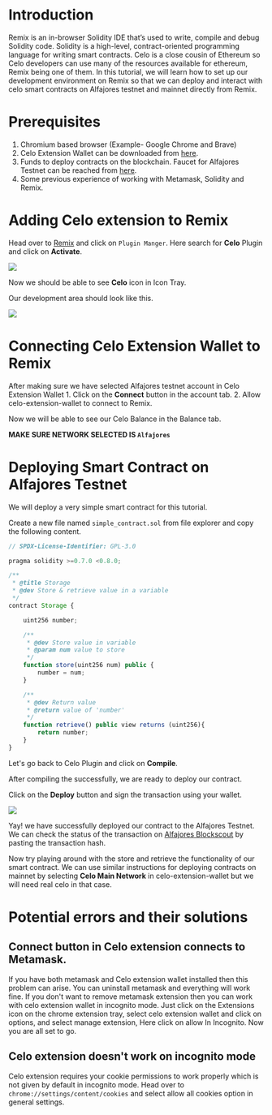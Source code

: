 # Introduction

Remix is an in-browser Solidity IDE that’s used to write, compile and debug Solidity code. Solidity is a high-level, contract-oriented programming language for writing smart contracts. Celo is a close cousin of Ethereum so Celo developers can use many of the resources available for ethereum, Remix being one of them. In this tutorial, we will learn how to set up our development environment on Remix so that we can deploy and interact with celo smart contracts on Alfajores testnet and mainnet directly from Remix.

# Prerequisites

1. Chromium based browser \(Example- Google Chrome and Brave\)
2. Celo Extension Wallet can be downloaded from [here](https://chrome.google.com/webstore/detail/celoextensionwallet/kkilomkmpmkbdnfelcpgckmpcaemjcdh?hl=en).
3. Funds to deploy contracts on the blockchain. Faucet for Alfajores Testnet can be reached from [here](https://celo.org/developers/faucet).
4. Some previous experience of working with Metamask, Solidity and Remix.

# Adding Celo extension to Remix

Head over to [Remix](https://remix.ethereum.org/) and click on `Plugin Manger`. Here search for **Celo** Plugin and click on **Activate**.

![](../../../.gitbook/assets/celo-extension-first.JPG)

Now we should be able to see **Celo** icon in Icon Tray.

Our development area should look like this.

![](../../../.gitbook/assets/celo-extension-added.JPG)

# Connecting Celo Extension Wallet to Remix

After making sure we have selected Alfajores testnet account in Celo Extension Wallet 1. Click on the **Connect** button in the account tab. 2. Allow celo-extension-wallet to connect to Remix.

Now we will be able to see our Celo Balance in the Balance tab.

**MAKE SURE NETWORK SELECTED IS `Alfajores`**

# Deploying Smart Contract on Alfajores Testnet

We will deploy a very simple smart contract for this tutorial.

Create a new file named `simple_contract.sol` from file explorer and copy the following content.

```javascript
// SPDX-License-Identifier: GPL-3.0

pragma solidity >=0.7.0 <0.8.0;

/**
 * @title Storage
 * @dev Store & retrieve value in a variable
 */
contract Storage {

    uint256 number;

    /**
     * @dev Store value in variable
     * @param num value to store
     */
    function store(uint256 num) public {
        number = num;
    }

    /**
     * @dev Return value 
     * @return value of 'number'
     */
    function retrieve() public view returns (uint256){
        return number;
    }
}
```

Let's go back to Celo Plugin and click on **Compile**.

After compiling the successfully, we are ready to deploy our contract.

Click on the **Deploy** button and sign the transaction using your wallet.

![](../../../.gitbook/assets/celo-extension-deploy-button%20%281%29%20%281%29%20%281%29.JPG)

Yay! we have successfully deployed our contract to the Alfajores Testnet. We can check the status of the transaction on [Alfajores Blockscout](https://alfajores-blockscout.celo-testnet.org/) by pasting the transaction hash.

Now try playing around with the store and retrieve the functionality of our smart contract. We can use similar instructions for deploying contracts on mainnet by selecting **Celo Main Network** in celo-extension-wallet but we will need real celo in that case.

# Potential errors and their solutions

## Connect button in Celo extension connects to Metamask.

If you have both metamask and Celo extension wallet installed then this problem can arise. You can uninstall metamask and everything will work fine. If you don't want to remove metamask extension then you can work with celo extension wallet in incognito mode. Just click on the Extensions icon on the chrome extension tray, select celo extension wallet and click on options, and select manage extension, Here click on allow In Incognito. Now you are all set to go.

## Celo extension doesn't work on incognito mode

Celo extension requires your cookie permissions to work properly which is not given by default in incognito mode. Head over to `chrome://settings/content/cookies` and select allow all cookies option in general settings.
